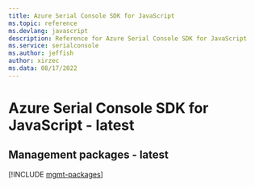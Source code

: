 ```yaml
---
title: Azure Serial Console SDK for JavaScript
ms.topic: reference
ms.devlang: javascript
description: Reference for Azure Serial Console SDK for JavaScript
ms.service: serialconsole
ms.author: jeffish
author: xirzec
ms.data: 08/17/2022
---
```

# Azure Serial Console SDK for JavaScript - latest

## Management packages - latest
[!INCLUDE [mgmt-packages](serial-console-mgmt-index.md)]